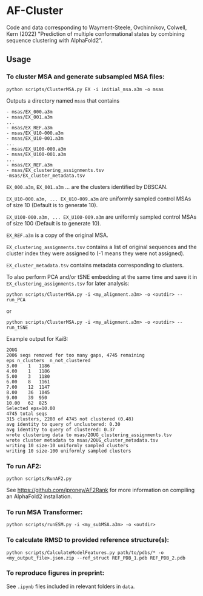 # AF-Cluster

Code and data corresponding to Wayment-Steele, Ovchinnikov, Colwell, Kern (2022) "Prediction of multiple conformational states by combining sequence clustering with AlphaFold2".

## Usage

### To cluster MSA and generate subsampled MSA files:

`python scripts/ClusterMSA.py EX -i initial_msa.a3m -o msas`

Outputs a directory named `msas` that contains

	- msas/EX_000.a3m
	- msas/EX_001.a3m
	...
	- msas/EX_REF.a3m
	- msas/EX_U10-000.a3m
	- msas/EX_U10-001.a3m
	...
	- msas/EX_U100-000.a3m
	- msas/EX_U100-001.a3m
	...
	- msas/EX_REF.a3m
	- msas/EX_clustering_assignments.tsv
	-msas/EX_cluster_metadata.tsv

`EX_000.a3m`, `EX_001.a3m` ... are the clusters identified by DBSCAN.

`EX_U10-000.a3m, ... EX_U10-009.a3m` are uniformly sampled control MSAs of size 10 (Default is to generate 10).

`EX_U100-000.a3m, ... EX_U100-009.a3m` are uniformly sampled control MSAs of size 100 (Default is to generate 10).

`EX_REF.a3m` is a copy of the original MSA.

`EX_clustering_assignments.tsv` contains a list of original sequences and the cluster index they were assigned to (-1 means they were not assigned).

`EX_cluster_metadata.tsv` contains metadata corresponding to clusters.

To also perform PCA and/or tSNE embedding at the same time and save it in `EX_clustering_assignments.tsv` for later analysis:

`python scripts/ClusterMSA.py -i <my_alignment.a3m> -o <outdir> --run_PCA`

or 

`python scripts/ClusterMSA.py -i <my_alignment.a3m> -o <outdir> --run_tSNE`


Example output for KaiB:

```
2OUG
2006 seqs removed for too many gaps, 4745 remaining
eps	n_clusters	n_not_clustered
3.00	1	1186
4.00	1	1186
5.00	3	1180
6.00	8	1161
7.00	12	1147
8.00	36	1045
9.00	39	950
10.00	62	825
Selected eps=10.00
4745 total seqs
315 clusters, 2280 of 4745 not clustered (0.48)
avg identity to query of unclustered: 0.30
avg identity to query of clustered: 0.37
wrote clustering data to msas/2OUG_clustering_assignments.tsv
wrote cluster metadata to msas/2OUG_cluster_metadata.tsv
writing 10 size-10 uniformly sampled clusters
writing 10 size-100 uniformly sampled clusters
```

### To run AF2:

`python scripts/RunAF2.py`

See https://github.com/jproney/AF2Rank for more information on compiling an AlphaFold2 installation.

### To run MSA Transformer:

`python scripts/runESM.py -i <my_subMSA.a3m> -o <outdir>`

### To calculate RMSD to provided reference structure(s):

`python scripts/CalculateModelFeatures.py path/to/pdbs/* -o <my_output_file>.json.zip --ref_struct REF_PDB_1.pdb REF_PDB_2.pdb`

### To reproduce figures in preprint:

See `.ipynb` files included in relevant folders in `data`.

